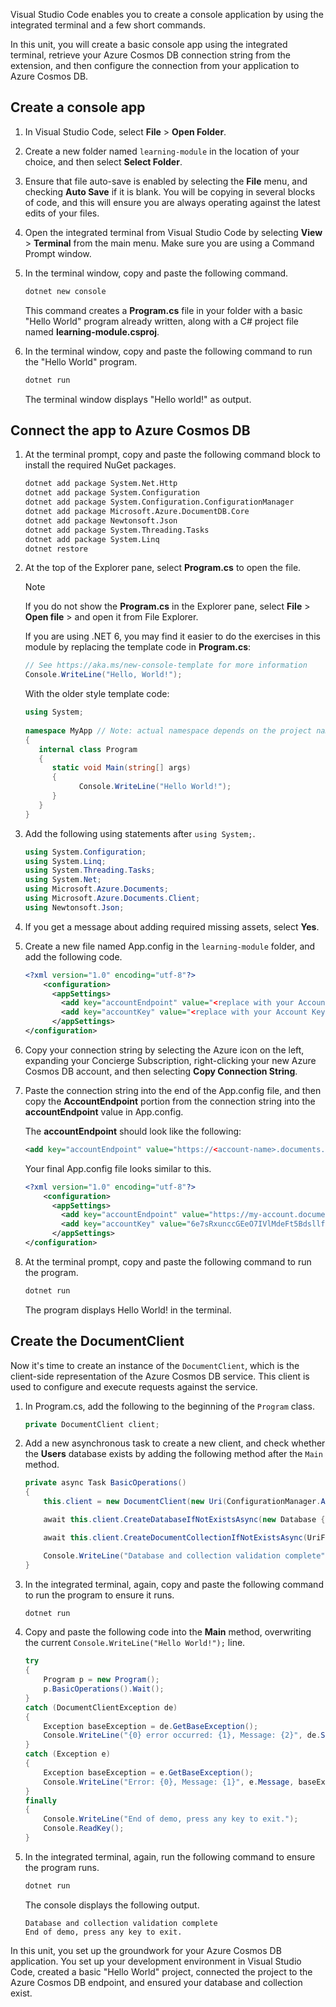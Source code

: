 Visual Studio Code enables you to create a console application by using the integrated terminal and a few short commands.

In this unit, you will create a basic console app using the integrated terminal, retrieve your Azure Cosmos DB connection string from the extension, and then configure the connection from your application to Azure Cosmos DB.

## Create a console app

1. In Visual Studio Code, select **File** > **Open Folder**.

1. Create a new folder named `learning-module` in the location of your choice, and then select **Select Folder**.

1. Ensure that file auto-save is enabled by selecting the **File** menu, and checking **Auto Save** if it is blank. You will be copying in several blocks of code, and this will ensure you are always operating against the latest edits of your files.

1. Open the integrated terminal from Visual Studio Code by selecting **View** > **Terminal** from the main menu. Make sure you are using a Command Prompt window.

1. In the terminal window, copy and paste the following command.

   ```bash
   dotnet new console
   ```

   This command creates a **Program.cs** file in your folder with a basic "Hello World" program already written, along with a C# project file named **learning-module.csproj**.

1. In the terminal window, copy and paste the following command to run the "Hello World" program.

   ```bash
   dotnet run
   ```

   The terminal window displays "Hello world!" as output.

## Connect the app to Azure Cosmos DB

1. At the terminal prompt, copy and paste the following command block to install the required NuGet packages.

   ```bash
   dotnet add package System.Net.Http
   dotnet add package System.Configuration
   dotnet add package System.Configuration.ConfigurationManager
   dotnet add package Microsoft.Azure.DocumentDB.Core
   dotnet add package Newtonsoft.Json
   dotnet add package System.Threading.Tasks
   dotnet add package System.Linq
   dotnet restore
   ```

1. At the top of the Explorer pane, select **Program.cs** to open the file.

   > [!NOTE]
   > If you do not show the **Program.cs** in the Explorer pane, select **File** > **Open file** > and open it from File Explorer.  

   If you are using .NET 6, you may find it easier to do the exercises in this module by replacing the template code in **Program.cs**:

   ```csharp
   // See https://aka.ms/new-console-template for more information
   Console.WriteLine("Hello, World!");
   ```

   With the older style template code:

   ```csharp
   using System;
    
   namespace MyApp // Note: actual namespace depends on the project name.
   {
      internal class Program
      {
         static void Main(string[] args)
         {
               Console.WriteLine("Hello World!");
         }
      }
   }
   ```

1. Add the following using statements after `using System;`.

   ```csharp
   using System.Configuration;
   using System.Linq;
   using System.Threading.Tasks;
   using System.Net;
   using Microsoft.Azure.Documents;
   using Microsoft.Azure.Documents.Client;
   using Newtonsoft.Json;
   ```

1. If you get a message about adding required missing assets, select **Yes**.

1. Create a new file named App.config in the `learning-module` folder, and add the following code.

   ```xml
   <?xml version="1.0" encoding="utf-8"?>
       <configuration>
         <appSettings>
           <add key="accountEndpoint" value="<replace with your Account Endpoint URL>" />
           <add key="accountKey" value="<replace with your Account Key>" />
         </appSettings>
   </configuration>
   ```

1. Copy your connection string by selecting the Azure icon on the left, expanding your Concierge Subscription, right-clicking your new Azure Cosmos DB account, and then selecting **Copy Connection String**.

1. Paste the connection string into the end of the App.config file, and then copy the **AccountEndpoint** portion from the connection string into the **accountEndpoint** value in App.config.

   The **accountEndpoint** should look like the following:

   ```xml
   <add key="accountEndpoint" value="https://<account-name>.documents.azure.com:443/" />
   ```

   Your final App.config file looks similar to this.

   ```xml
   <?xml version="1.0" encoding="utf-8"?>
       <configuration>
         <appSettings>
           <add key="accountEndpoint" value="https://my-account.documents.azure.com:443/" />
           <add key="accountKey" value="6e7sRxunccGEeO7IVlMdeFt5BdsllfSGLYc28KyjzkESiCu7tfWbTaZXAErt2v88gOcMbOYgwp1q4NYDifD7ew==" />
         </appSettings>
   </configuration>
   ```

1. At the terminal prompt, copy and paste the following command to run the program.

   ```bash
   dotnet run
   ```

   The program displays Hello World! in the terminal.

## Create the DocumentClient

Now it's time to create an instance of the `DocumentClient`, which is the client-side representation of the Azure Cosmos DB service. This client is used to configure and execute requests against the service.

1. In Program.cs, add the following to the beginning of the `Program` class.

   ```csharp
   private DocumentClient client;
   ```

1. Add a new asynchronous task to create a new client, and check whether the **Users** database exists by adding the following method after the `Main` method.

   ```csharp
   private async Task BasicOperations()
   {
       this.client = new DocumentClient(new Uri(ConfigurationManager.AppSettings["accountEndpoint"]), ConfigurationManager.AppSettings["accountKey"]);

       await this.client.CreateDatabaseIfNotExistsAsync(new Database { Id = "Users" });

       await this.client.CreateDocumentCollectionIfNotExistsAsync(UriFactory.CreateDatabaseUri("Users"), new DocumentCollection { Id = "WebCustomers" });

       Console.WriteLine("Database and collection validation complete");
   }
   ```

1. In the integrated terminal, again, copy and paste the following command to run the program to ensure it runs.

   ```bash
   dotnet run
   ```

1. Copy and paste the following code into the **Main** method, overwriting the current `Console.WriteLine("Hello World!");` line.

   ```csharp
   try
   {
       Program p = new Program();
       p.BasicOperations().Wait();
   }
   catch (DocumentClientException de)
   {
       Exception baseException = de.GetBaseException();
       Console.WriteLine("{0} error occurred: {1}, Message: {2}", de.StatusCode, de.Message, baseException.Message);
   }
   catch (Exception e)
   {
       Exception baseException = e.GetBaseException();
       Console.WriteLine("Error: {0}, Message: {1}", e.Message, baseException.Message);
   }
   finally
   {
       Console.WriteLine("End of demo, press any key to exit.");
       Console.ReadKey();
   }
   ```

1. In the integrated terminal, again, run the following command to ensure the program runs.

   ```bash
   dotnet run
   ```

   The console displays the following output.

   ```output
   Database and collection validation complete
   End of demo, press any key to exit.
   ```

In this unit, you set up the groundwork for your Azure Cosmos DB application. You set up your development environment in Visual Studio Code, created a basic "Hello World" project, connected the project to the Azure Cosmos DB endpoint, and ensured your database and collection exist.

